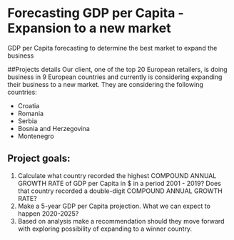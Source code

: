 # Forecasting GDP per Capita - Expansion to a new market
GDP per Capita forecasting to determine the best market to expand the business

##Projects details
Our client, one of the top 20 European retailers, is doing business in 9 European countries and currently is considering expanding their business to a new market. They are considering the following countries:
- Croatia
- Romania
- Serbia
- Bosnia and Herzegovina
- Montenegro

## Project goals:
1. Calculate what country recorded the highest COMPOUND ANNUAL GROWTH RATE of GDP per Capita in $ in a period 2001 - 2019? Does that country recorded a double-digit COMPOUND ANNUAL GROWTH RATE?
2. Make a 5-year GDP per Capita projection. What we can expect to happen 2020-2025?
3. Based on analysis make a recommendation should they move forward with exploring possibility of expanding to a winner country.
